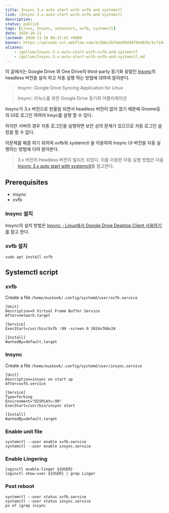 ```yaml
---
title: Insync 3.x auto start with xvfb and systemctl
link: /Insync-3.x-auto-start-with-xvfb-and-systemctl
description: 
status: publish
tags: [Linux, Insync, autostart, xvfb, systemctl]
date: 2020-10-21
lastmod: 2020-11-16 09:37:41 +0900
banner: https://uploads-ssl.webflow.com/5c5bbc2b7ebe99d46f9e983b/5cf14ca1fb8dd08aa53a2e58_InsyncSignIn.png
aliases:
    - /gollum/Insync-3.x-auto-start-with-xvfb-and-systemctl
    - /gollum/Insync-3.x-auto-start-with-xvfb-and-systemctl.md
---
```


이 글에서는 Google Drive 와 One Drive의 third-party 동기화 유틸인 [Insync](https://www.insynchq.com/)의 headless 버전을 설치 하고 자동 실행 하는 방법에 대하여 알아본다.

> Insync: Google Drive Syncing Application for Linux

> Insync: 리눅스를 위한 Google Drive 동기화 어플리케이션

Insync가 3.x 버전으로 판올림 되면서 headless 버전이 없어 졌기 때문에 Gnome등의 UI로 로그인 하여야 Insyc를 설행 할 수 있다. 

하지만 서버의 경우 자동 로그인을 실행하면 보안 상의 문제가 있으므로 자동 로그인 설정을 할 수 없다. 

이문제를 해결 하기 위하여 xvfb와 systemctl 을 이용하여 Insync UI 버전을 자동 실행하는 방법에 다여 알아본다. 


> 3.x 버전의 Headless 버전이 릴리즈 되었다. 이를 이용한 자동 실행 방법은 다음 [Insync 3.x auto start with systemctl](/posts/insync-3.x-auto-start-with-systemctl)를 참고한다. 

## Prerequisites
* insync
* xvfb

### Insync 설치 
Insync의 설치 방법은 [Insync - Linux에서 Google Drive Desktop Client 사용하기](/posts/alternative-google-drive-desktop-client-for-linux)를 참고 한다. 

### xvfb 설치

```
sudo apt install xvfb
```

<!--more-->

## Systemctl script

### xvfb

Create a file `/home/euikook/.config/systemd/user/xvfb.service`
```
[Unit]
Description=X Virtual Frame Buffer Service
After=network.target

[Service]
ExecStart=/usr/bin/Xvfb :99 -screen 0 1024x768x24

[Install]
WantedBy=default.target
```

### Insync

Create a file `/home/euikook/.config/systemd/user/insync.service`
```
[Unit]
Description=insync on start up
After=xvfb.service

[Service]
Type=forking
Environment="DISPLAY=:99"
ExecStart=/usr/bin/insync start

[Install]
WantedBy=default.target
```

### Enable unit file

```
systemctl --user enable xvfb.service
systemctl --user enable insync.service
```


### Enable Lingering
```
loginctl enable-linger ${USER}
loginctl show-user ${USER} | grep Linger
```

### Post reboot
```
systemctl --user status xvfb.service
systemctl --user status insync.service
ps ef |grep insync
```